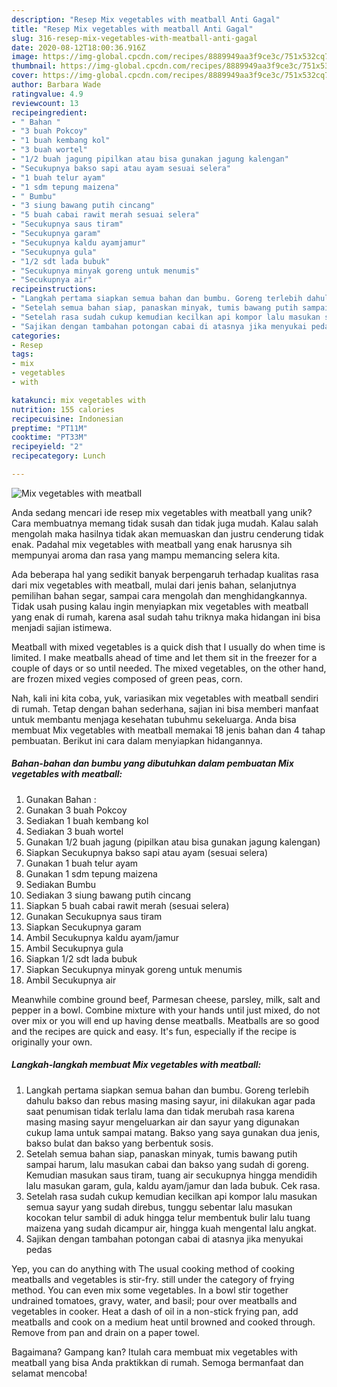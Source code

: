 ```yaml
---
description: "Resep Mix vegetables with meatball Anti Gagal"
title: "Resep Mix vegetables with meatball Anti Gagal"
slug: 316-resep-mix-vegetables-with-meatball-anti-gagal
date: 2020-08-12T18:00:36.916Z
image: https://img-global.cpcdn.com/recipes/8889949aa3f9ce3c/751x532cq70/mix-vegetables-with-meatball-foto-resep-utama.jpg
thumbnail: https://img-global.cpcdn.com/recipes/8889949aa3f9ce3c/751x532cq70/mix-vegetables-with-meatball-foto-resep-utama.jpg
cover: https://img-global.cpcdn.com/recipes/8889949aa3f9ce3c/751x532cq70/mix-vegetables-with-meatball-foto-resep-utama.jpg
author: Barbara Wade
ratingvalue: 4.9
reviewcount: 13
recipeingredient:
- " Bahan "
- "3 buah Pokcoy"
- "1 buah kembang kol"
- "3 buah wortel"
- "1/2 buah jagung pipilkan atau bisa gunakan jagung kalengan"
- "Secukupnya bakso sapi atau ayam sesuai selera"
- "1 buah telur ayam"
- "1 sdm tepung maizena"
- " Bumbu"
- "3 siung bawang putih cincang"
- "5 buah cabai rawit merah sesuai selera"
- "Secukupnya saus tiram"
- "Secukupnya garam"
- "Secukupnya kaldu ayamjamur"
- "Secukupnya gula"
- "1/2 sdt lada bubuk"
- "Secukupnya minyak goreng untuk menumis"
- "Secukupnya air"
recipeinstructions:
- "Langkah pertama siapkan semua bahan dan bumbu. Goreng terlebih dahulu bakso dan rebus masing masing sayur, ini dilakukan agar pada saat penumisan tidak terlalu lama dan tidak merubah rasa karena masing masing sayur mengeluarkan air dan sayur yang digunakan cukup lama untuk sampai matang. Bakso yang saya gunakan dua jenis, bakso bulat dan bakso yang berbentuk sosis."
- "Setelah semua bahan siap, panaskan minyak, tumis bawang putih sampai harum, lalu masukan cabai dan bakso yang sudah di goreng. Kemudian masukan saus tiram, tuang air secukupnya hingga mendidih lalu masukan garam, gula, kaldu ayam/jamur dan lada bubuk. Cek rasa."
- "Setelah rasa sudah cukup kemudian kecilkan api kompor lalu masukan semua sayur yang sudah direbus, tunggu sebentar lalu masukan kocokan telur sambil di aduk hingga telur membentuk bulir lalu tuang maizena yang sudah dicampur air, hingga kuah mengental lalu angkat."
- "Sajikan dengan tambahan potongan cabai di atasnya jika menyukai pedas"
categories:
- Resep
tags:
- mix
- vegetables
- with

katakunci: mix vegetables with 
nutrition: 155 calories
recipecuisine: Indonesian
preptime: "PT11M"
cooktime: "PT33M"
recipeyield: "2"
recipecategory: Lunch

---
```



![Mix vegetables with meatball](https://img-global.cpcdn.com/recipes/8889949aa3f9ce3c/751x532cq70/mix-vegetables-with-meatball-foto-resep-utama.jpg)

Anda sedang mencari ide resep mix vegetables with meatball yang unik? Cara membuatnya memang tidak susah dan tidak juga mudah. Kalau salah mengolah maka hasilnya tidak akan memuaskan dan justru cenderung tidak enak. Padahal mix vegetables with meatball yang enak harusnya sih mempunyai aroma dan rasa yang mampu memancing selera kita.

Ada beberapa hal yang sedikit banyak berpengaruh terhadap kualitas rasa dari mix vegetables with meatball, mulai dari jenis bahan, selanjutnya pemilihan bahan segar, sampai cara mengolah dan menghidangkannya. Tidak usah pusing kalau ingin menyiapkan mix vegetables with meatball yang enak di rumah, karena asal sudah tahu triknya maka hidangan ini bisa menjadi sajian istimewa.

Meatball with mixed vegetables is a quick dish that I usually do when time is limited. I make meatballs ahead of time and let them sit in the freezer for a couple of days or so until needed. The mixed vegetables, on the other hand, are frozen mixed vegies composed of green peas, corn.


Nah, kali ini kita coba, yuk, variasikan mix vegetables with meatball sendiri di rumah. Tetap dengan bahan sederhana, sajian ini bisa memberi manfaat untuk membantu menjaga kesehatan tubuhmu sekeluarga. Anda bisa membuat Mix vegetables with meatball memakai 18 jenis bahan dan 4 tahap pembuatan. Berikut ini cara dalam menyiapkan hidangannya.

<!--inarticleads1-->

##### Bahan-bahan dan bumbu yang dibutuhkan dalam pembuatan Mix vegetables with meatball:

1. Gunakan  Bahan :
1. Gunakan 3 buah Pokcoy
1. Sediakan 1 buah kembang kol
1. Sediakan 3 buah wortel
1. Gunakan 1/2 buah jagung (pipilkan atau bisa gunakan jagung kalengan)
1. Siapkan Secukupnya bakso sapi atau ayam (sesuai selera)
1. Gunakan 1 buah telur ayam
1. Gunakan 1 sdm tepung maizena
1. Sediakan  Bumbu
1. Sediakan 3 siung bawang putih cincang
1. Siapkan 5 buah cabai rawit merah (sesuai selera)
1. Gunakan Secukupnya saus tiram
1. Siapkan Secukupnya garam
1. Ambil Secukupnya kaldu ayam/jamur
1. Ambil Secukupnya gula
1. Siapkan 1/2 sdt lada bubuk
1. Siapkan Secukupnya minyak goreng untuk menumis
1. Ambil Secukupnya air


Meanwhile combine ground beef, Parmesan cheese, parsley, milk, salt and pepper in a bowl. Combine mixture with your hands until just mixed, do not over mix or you will end up having dense meatballs. Meatballs are so good and the recipes are quick and easy. It&#39;s fun, especially if the recipe is originally your own. 

<!--inarticleads2-->

##### Langkah-langkah membuat Mix vegetables with meatball:

1. Langkah pertama siapkan semua bahan dan bumbu. Goreng terlebih dahulu bakso dan rebus masing masing sayur, ini dilakukan agar pada saat penumisan tidak terlalu lama dan tidak merubah rasa karena masing masing sayur mengeluarkan air dan sayur yang digunakan cukup lama untuk sampai matang. Bakso yang saya gunakan dua jenis, bakso bulat dan bakso yang berbentuk sosis.
1. Setelah semua bahan siap, panaskan minyak, tumis bawang putih sampai harum, lalu masukan cabai dan bakso yang sudah di goreng. Kemudian masukan saus tiram, tuang air secukupnya hingga mendidih lalu masukan garam, gula, kaldu ayam/jamur dan lada bubuk. Cek rasa.
1. Setelah rasa sudah cukup kemudian kecilkan api kompor lalu masukan semua sayur yang sudah direbus, tunggu sebentar lalu masukan kocokan telur sambil di aduk hingga telur membentuk bulir lalu tuang maizena yang sudah dicampur air, hingga kuah mengental lalu angkat.
1. Sajikan dengan tambahan potongan cabai di atasnya jika menyukai pedas


Yep, you can do anything with The usual cooking method of cooking meatballs and vegetables is stir-fry. still under the category of frying method. You can even mix some vegetables. In a bowl stir together undrained tomatoes, gravy, water, and basil; pour over meatballs and vegetables in cooker. Heat a dash of oil in a non-stick frying pan, add meatballs and cook on a medium heat until browned and cooked through. Remove from pan and drain on a paper towel. 

Bagaimana? Gampang kan? Itulah cara membuat mix vegetables with meatball yang bisa Anda praktikkan di rumah. Semoga bermanfaat dan selamat mencoba!
